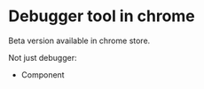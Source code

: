 # Debugger tool in chrome

Beta version available in chrome store.

Not just debugger:

* Component
